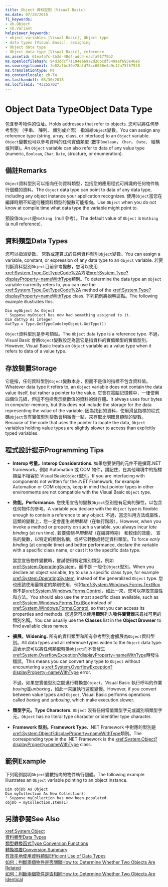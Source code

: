 ```yaml
---
title: Object 資料型別 (Visual Basic)
ms.date: 07/20/2015
f1_keywords:
- vb.Object
- vb.Variant
helpviewer_keywords:
- object variables [Visual Basic], Object type
- data types [Visual Basic], assigning
- Object data type
- Object data type [Visual Basic], reference
ms.assetid: 61ea4a7c-3b3d-48d4-adc4-eacfa91779b2
ms.openlocfilehash: 94d3ddcf71194eb69a2d26bcdf549aaf693e46e6
ms.sourcegitcommit: fe02afbc39e78afd78cc6050e4a9c12a75f579f8
ms.translationtype: MT
ms.contentlocale: zh-TW
ms.lasthandoff: 08/30/2018
ms.locfileid: "43255702"
---
```

# <a name="object-data-type"></a><span data-ttu-id="92c2b-102">Object Data Type</span><span class="sxs-lookup"><span data-stu-id="92c2b-102">Object Data Type</span></span>
<span data-ttu-id="92c2b-103">包含參考物件的位址。</span><span class="sxs-lookup"><span data-stu-id="92c2b-103">Holds addresses that refer to objects.</span></span> <span data-ttu-id="92c2b-104">您可以將任何參考型別 （字串、 陣列、 類別或介面） 指派給`Object`變數。</span><span class="sxs-lookup"><span data-stu-id="92c2b-104">You can assign any reference type (string, array, class, or interface) to an `Object` variable.</span></span> <span data-ttu-id="92c2b-105">`Object`變數也可以參考資料的任何實值類型 (數字`Boolean`， `Char`， `Date`、 結構或列舉)。</span><span class="sxs-lookup"><span data-stu-id="92c2b-105">An `Object` variable can also refer to data of any value type (numeric, `Boolean`, `Char`, `Date`, structure, or enumeration).</span></span>  
  
## <a name="remarks"></a><span data-ttu-id="92c2b-106">備註</span><span class="sxs-lookup"><span data-stu-id="92c2b-106">Remarks</span></span>  
 <span data-ttu-id="92c2b-107">`Object`資料型別可以指向任何資料類型，包括您的應用程式可辨識的任何物件執行個體的資料。</span><span class="sxs-lookup"><span data-stu-id="92c2b-107">The `Object` data type can point to data of any data type, including any object instance your application recognizes.</span></span> <span data-ttu-id="92c2b-108">使用`Object`當您在編譯時期不知道何種資料類型的變數可能指向。</span><span class="sxs-lookup"><span data-stu-id="92c2b-108">Use `Object` when you do not know at compile time what data type the variable might point to.</span></span>  
  
 <span data-ttu-id="92c2b-109">預設值`Object`是`Nothing`（null 參考）。</span><span class="sxs-lookup"><span data-stu-id="92c2b-109">The default value of `Object` is `Nothing` (a null reference).</span></span>  
  
## <a name="data-types"></a><span data-ttu-id="92c2b-110">資料類型</span><span class="sxs-lookup"><span data-stu-id="92c2b-110">Data Types</span></span>  
 <span data-ttu-id="92c2b-111">您可以指派變數、 常數或運算式的任何資料型別`Object`變數。</span><span class="sxs-lookup"><span data-stu-id="92c2b-111">You can assign a variable, constant, or expression of any data type to an `Object` variable.</span></span> <span data-ttu-id="92c2b-112">若要判斷資料型別`Object`目前參考變數，您可以使用<xref:System.Type.GetTypeCode%2A>方法<xref:System.Type?displayProperty=nameWithType>類別。</span><span class="sxs-lookup"><span data-stu-id="92c2b-112">To determine the data type an `Object` variable currently refers to, you can use the <xref:System.Type.GetTypeCode%2A> method of the <xref:System.Type?displayProperty=nameWithType> class.</span></span> <span data-ttu-id="92c2b-113">下列範例將說明這點。</span><span class="sxs-lookup"><span data-stu-id="92c2b-113">The following example illustrates this.</span></span>  
  
```  
Dim myObject As Object  
' Suppose myObject has now had something assigned to it.  
Dim datTyp As Integer  
datTyp = Type.GetTypeCode(myObject.GetType())  
```  
  
 <span data-ttu-id="92c2b-114">`Object`資料型別是參考類型。</span><span class="sxs-lookup"><span data-stu-id="92c2b-114">The `Object` data type is a reference type.</span></span> <span data-ttu-id="92c2b-115">不過，Visual Basic 會將`Object`變數設定為當它是指資料的實值類型的實值型別。</span><span class="sxs-lookup"><span data-stu-id="92c2b-115">However, Visual Basic treats an `Object` variable as a value type when it refers to data of a value type.</span></span>  
  
## <a name="storage"></a><span data-ttu-id="92c2b-116">存放裝置</span><span class="sxs-lookup"><span data-stu-id="92c2b-116">Storage</span></span>  
 <span data-ttu-id="92c2b-117">它是指，任何資料型別`Object`變數本身，但而不是值的指標不包含資料值。</span><span class="sxs-lookup"><span data-stu-id="92c2b-117">Whatever data type it refers to, an `Object` variable does not contain the data value itself, but rather a pointer to the value.</span></span> <span data-ttu-id="92c2b-118">它會在電腦記憶體中，一律使用四個位元組，但這不包括表示變數值的資料的儲存體。</span><span class="sxs-lookup"><span data-stu-id="92c2b-118">It always uses four bytes in computer memory, but this does not include the storage for the data representing the value of the variable.</span></span> <span data-ttu-id="92c2b-119">因為找到的資料，使用滑鼠指標的程式碼`Object`含有實值型別變數會稍微慢一點，來存取比明確具類型的變數。</span><span class="sxs-lookup"><span data-stu-id="92c2b-119">Because of the code that uses the pointer to locate the data, `Object` variables holding value types are slightly slower to access than explicitly typed variables.</span></span>  
  
## <a name="programming-tips"></a><span data-ttu-id="92c2b-120">程式設計提示</span><span class="sxs-lookup"><span data-stu-id="92c2b-120">Programming Tips</span></span>  
  
-   <span data-ttu-id="92c2b-121">**Interop 考量。**</span><span class="sxs-lookup"><span data-stu-id="92c2b-121">**Interop Considerations.**</span></span> <span data-ttu-id="92c2b-122">如果您要使用的元件不是撰寫.NET framework，例如 Automation 或 COM 物件，請記住，在其他環境中的指標類型不相容於 Visual Basic`Object`型別。</span><span class="sxs-lookup"><span data-stu-id="92c2b-122">If you are interfacing with components not written for the .NET Framework, for example Automation or COM objects, keep in mind that pointer types in other environments are not compatible with the Visual Basic `Object` type.</span></span>  
  
-   <span data-ttu-id="92c2b-123">**效能。**</span><span class="sxs-lookup"><span data-stu-id="92c2b-123">**Performance.**</span></span> <span data-ttu-id="92c2b-124">您使用宣告的變數`Object`型別是有足夠的彈性，以包含任何物件的參考。</span><span class="sxs-lookup"><span data-stu-id="92c2b-124">A variable you declare with the `Object` type is flexible enough to contain a reference to any object.</span></span> <span data-ttu-id="92c2b-125">不過，當您叫用方法或屬性，這類的變數上，您一定會產生*晚期繫結*（在執行階段）。</span><span class="sxs-lookup"><span data-stu-id="92c2b-125">However, when you invoke a method or property on such a variable, you always incur *late binding* (at run time).</span></span> <span data-ttu-id="92c2b-126">若要強制*早期繫結*（在編譯時期） 和較佳的效能、 宣告的變數，以特定的類別名稱，或將它轉換成特定資料類型。</span><span class="sxs-lookup"><span data-stu-id="92c2b-126">To force *early binding* (at compile time) and better performance, declare the variable with a specific class name, or cast it to the specific data type.</span></span>  
  
     <span data-ttu-id="92c2b-127">當您宣告物件變數時，嘗試使用特定類別類型，例如<xref:System.OperatingSystem>，而不是 一般化`Object`型別。</span><span class="sxs-lookup"><span data-stu-id="92c2b-127">When you declare an object variable, try to use a specific class type, for example <xref:System.OperatingSystem>, instead of the generalized `Object` type.</span></span> <span data-ttu-id="92c2b-128">您也應該使用最特定的類別使用，例如<xref:System.Windows.Forms.TextBox>而不是<xref:System.Windows.Forms.Control>，如此一來，您可以存取其屬性和方法。</span><span class="sxs-lookup"><span data-stu-id="92c2b-128">You should also use the most specific class available, such as <xref:System.Windows.Forms.TextBox> instead of <xref:System.Windows.Forms.Control>, so that you can access its properties and methods.</span></span> <span data-ttu-id="92c2b-129">您通常可以使用**類別**列入**物件瀏覽器**來尋找可用的類別名稱。</span><span class="sxs-lookup"><span data-stu-id="92c2b-129">You can usually use the **Classes** list in the **Object Browser** to find available class names.</span></span>  
  
-   <span data-ttu-id="92c2b-130">**擴展。**</span><span class="sxs-lookup"><span data-stu-id="92c2b-130">**Widening.**</span></span> <span data-ttu-id="92c2b-131">所有的資料類型和所有參考型別會擴展為`Object`資料型別。</span><span class="sxs-lookup"><span data-stu-id="92c2b-131">All data types and all reference types widen to the `Object` data type.</span></span> <span data-ttu-id="92c2b-132">這表示您可以將任何類型轉換`Object`而不會發生<xref:System.OverflowException?displayProperty=nameWithType>時發生錯誤。</span><span class="sxs-lookup"><span data-stu-id="92c2b-132">This means you can convert any type to `Object` without encountering a <xref:System.OverflowException?displayProperty=nameWithType> error.</span></span>  
  
     <span data-ttu-id="92c2b-133">不過，如果您實值型別之間進行轉換並`Object`，Visual Basic 執行呼叫的作業*boxing*並*unboxing*，如此一來讓執行速度變慢。</span><span class="sxs-lookup"><span data-stu-id="92c2b-133">However, if you convert between value types and `Object`, Visual Basic performs operations called *boxing* and *unboxing*, which make execution slower.</span></span>  
  
-   <span data-ttu-id="92c2b-134">**類型字元。**</span><span class="sxs-lookup"><span data-stu-id="92c2b-134">**Type Characters.**</span></span> <span data-ttu-id="92c2b-135">`Object` 沒有任何常值類型字元或識別項類型字元。</span><span class="sxs-lookup"><span data-stu-id="92c2b-135">`Object` has no literal type character or identifier type character.</span></span>  
  
-   <span data-ttu-id="92c2b-136">**Framework 型別。**</span><span class="sxs-lookup"><span data-stu-id="92c2b-136">**Framework Type.**</span></span> <span data-ttu-id="92c2b-137">.NET Framework 中對應的型別是<xref:System.Object?displayProperty=nameWithType>類別。</span><span class="sxs-lookup"><span data-stu-id="92c2b-137">The corresponding type in the .NET Framework is the <xref:System.Object?displayProperty=nameWithType> class.</span></span>  
  
## <a name="example"></a><span data-ttu-id="92c2b-138">範例</span><span class="sxs-lookup"><span data-stu-id="92c2b-138">Example</span></span>  
 <span data-ttu-id="92c2b-139">下列範例說明`Object`變數指向的物件執行個體。</span><span class="sxs-lookup"><span data-stu-id="92c2b-139">The following example illustrates an `Object` variable pointing to an object instance.</span></span>  
  
```  
Dim objDb As Object  
Dim myCollection As New Collection()  
' Suppose myCollection has now been populated.  
objDb = myCollection.Item(1)  
```  
  
## <a name="see-also"></a><span data-ttu-id="92c2b-140">另請參閱</span><span class="sxs-lookup"><span data-stu-id="92c2b-140">See Also</span></span>  
 <xref:System.Object>  
 [<span data-ttu-id="92c2b-141">資料類型</span><span class="sxs-lookup"><span data-stu-id="92c2b-141">Data Types</span></span>](../../../visual-basic/language-reference/data-types/index.md)  
 [<span data-ttu-id="92c2b-142">類型轉換函式</span><span class="sxs-lookup"><span data-stu-id="92c2b-142">Type Conversion Functions</span></span>](../../../visual-basic/language-reference/functions/type-conversion-functions.md)  
 [<span data-ttu-id="92c2b-143">轉換摘要</span><span class="sxs-lookup"><span data-stu-id="92c2b-143">Conversion Summary</span></span>](../../../visual-basic/language-reference/keywords/conversion-summary.md)  
 [<span data-ttu-id="92c2b-144">有效率地使用資料類型</span><span class="sxs-lookup"><span data-stu-id="92c2b-144">Efficient Use of Data Types</span></span>](../../../visual-basic/programming-guide/language-features/data-types/efficient-use-of-data-types.md)  
 [<span data-ttu-id="92c2b-145">如何：判斷兩個物件是否關聯</span><span class="sxs-lookup"><span data-stu-id="92c2b-145">How to: Determine Whether Two Objects Are Related</span></span>](../../../visual-basic/programming-guide/language-features/variables/how-to-determine-whether-two-objects-are-related.md)  
 [<span data-ttu-id="92c2b-146">如何：判斷兩個物件是否相同</span><span class="sxs-lookup"><span data-stu-id="92c2b-146">How to: Determine Whether Two Objects Are Identical</span></span>](../../../visual-basic/programming-guide/language-features/variables/how-to-determine-whether-two-objects-are-identical.md)
